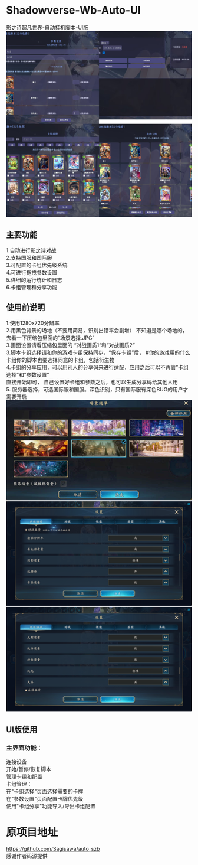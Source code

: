 # Shadowverse-Wb-Auto-UI
影之诗超凡世界-自动挂机脚本-UI版
![UI](./UI.jpg)  
## 主要功能
1.自动进行影之诗对战  
2.支持国服和国际服  
3.可配置的卡组优先级系统  
4.可进行拖拽参数设置  
5.详细的运行统计和日志  
6.卡组管理和分享功能  

## 使用前说明  

1.使用1280x720分辨率   
2.用黑色背景的场地（不要用简易，识别出错率会剧增） 不知道是哪个场地的，去看一下压缩包里面的“场景选择.JPG”  
3.画面设置请看压缩包里面的 “对战画质1”和“对战画质2”  
3.脚本卡组选择请和你的游戏卡组保持同步，“保存卡组”后， #你的游戏用的什么卡组你的脚本也要选择同意的卡组，包括衍生物  
4.卡组的分享应用，可以用别人的分享码来进行适配，应用之后可以不再管”卡组选择“和”参数设置“  
  直接开始即可， 自己设置好卡组和参数之后，也可以生成分享码给其他人用  
5. 服务器选择，可选国际服和国服。深色识别，只有国际服有深色BUG的用户才需要开启  
![场景选择](./场景选择.png)  
![对战画质1](./对战画质1.png)  
![对战画质2](./对战画质2.png)  

## UI版使用  

### 主界面功能：
连接设备  
开始/暂停/恢复脚本  
管理卡组和配置  
卡组管理：  
在"卡组选择"页面选择需要的卡牌  
在"参数设置"页面配置卡牌优先级  
使用"卡组分享"功能导入/导出卡组配置  

# 原项目地址
https://github.com/Sagisawa/auto_szb  
感谢作者码源提供
